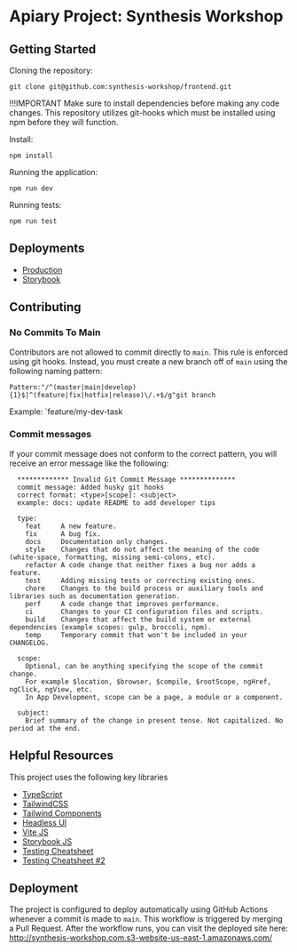 # Apiary Project: Synthesis Workshop

## Getting Started

Cloning the repository:

```
git clone git@github.com:synthesis-workshop/frontend.git
```

!!!IMPORTANT Make sure to install dependencies before making any code changes. This repository utilizes git-hooks which must be installed using npm before they will function.

Install:

```
npm install
```

Running the application:

```
npm run dev
```

Running tests:

```
npm run test
```

## Deployments

- [Production](http://synthesis-workshop.com.s3-website-us-east-1.amazonaws.com/)
- [Storybook](http://storybook.synthesis-workshop.com.s3-website-us-east-1.amazonaws.com/)

## Contributing

### No Commits To Main

Contributors are not allowed to commit directly to `main`. This rule is enforced using git hooks. Instead, you must create a new branch off of `main` using the following naming pattern:

```
Pattern:"/^(master|main|develop){1}$|^(feature|fix|hotfix|release)\/.+$/g"git branch
```

Example:
`feature/my-dev-task

### Commit messages

If your commit message does not conform to the correct pattern, you will receive an error message like the following:

```
  ************* Invalid Git Commit Message **************
  commit message: Added husky git hooks
  correct format: <type>[scope]: <subject>
  example: docs: update README to add developer tips

  type:
    feat     A new feature.
    fix      A bug fix.
    docs     Documentation only changes.
    style    Changes that do not affect the meaning of the code (white-space, formatting, missing semi-colons, etc).
    refactor A code change that neither fixes a bug nor adds a feature.
    test     Adding missing tests or correcting existing ones.
    chore    Changes to the build process or auxiliary tools and libraries such as documentation generation.
    perf     A code change that improves performance.
    ci       Changes to your CI configuration files and scripts.
    build    Changes that affect the build system or external dependencies (example scopes: gulp, broccoli, npm).
    temp     Temporary commit that won't be included in your CHANGELOG.

  scope:
    Optional, can be anything specifying the scope of the commit change.
    For example $location, $browser, $compile, $rootScope, ngHref, ngClick, ngView, etc.
    In App Development, scope can be a page, a module or a component.

  subject:
    Brief summary of the change in present tense. Not capitalized. No period at the end.
```

## Helpful Resources

This project uses the following key libraries

- [TypeScript](https://www.typescriptlang.org/)
- [TailwindCSS](https://tailwindcss.com/docs/installation)
- [Tailwind Components](https://tailwindui.com/components)
- [Headless UI](https://headlessui.com/)
- [Vite JS](https://vitejs.dev/)
- [Storybook JS](https://storybook.js.org/)
- [Testing Cheatsheet](https://testing-library.com/docs/react-testing-library/cheatsheet)
- [Testing Cheatsheet #2](https://vitest.dev/api/)

## Deployment

The project is configured to deploy automatically using GitHub Actions whenever a commit is made to `main`. This workflow is triggered by merging a Pull Request. After the workflow runs, you can visit the deployed site here: http://synthesis-workshop.com.s3-website-us-east-1.amazonaws.com/
